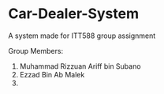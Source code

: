 # Car-Dealer-System
A system made for ITT588 group assignment

Group Members:
1. Muhammad Rizzuan Ariff bin Subano
2. Ezzad Bin Ab Malek
3. 
